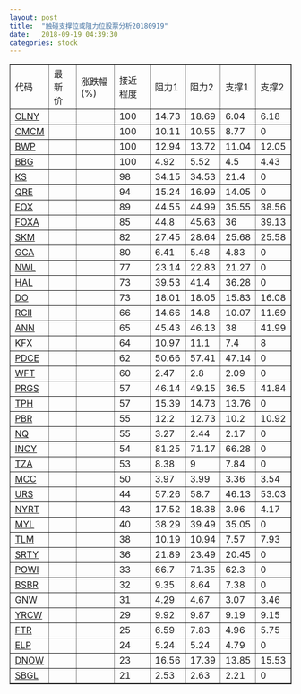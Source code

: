 ```yaml
---
layout: post
title:  "触碰支撑位或阻力位股票分析20180919"
date:   2018-09-19 04:39:30
categories: stock
---
```

<script type="text/javascript">
var stockList = []
stockList.push('gb_clny');
stockList.push('gb_cmcm');
stockList.push('gb_bwp');
stockList.push('gb_bbg');
stockList.push('gb_ks');
stockList.push('gb_qre');
stockList.push('gb_fox');
stockList.push('gb_foxa');
stockList.push('gb_skm');
stockList.push('gb_gca');
stockList.push('gb_nwl');
stockList.push('gb_hal');
stockList.push('gb_do');
stockList.push('gb_rcii');
stockList.push('gb_ann');
stockList.push('gb_kfx');
stockList.push('gb_pdce');
stockList.push('gb_wft');
stockList.push('gb_prgs');
stockList.push('gb_tph');
stockList.push('gb_pbr');
stockList.push('gb_nq');
stockList.push('gb_incy');
stockList.push('gb_tza');
stockList.push('gb_mcc');
stockList.push('gb_urs');
stockList.push('gb_nyrt');
stockList.push('gb_myl');
stockList.push('gb_tlm');
stockList.push('gb_srty');
stockList.push('gb_powi');
stockList.push('gb_bsbr');
stockList.push('gb_gnw');
stockList.push('gb_yrcw');
stockList.push('gb_ftr');
stockList.push('gb_elp');
stockList.push('gb_dnow');
stockList.push('gb_sbgl');
</script>
<table border="1">
 <tr>
 <td>代码</td>
 <td>最新价</td>
 <td>涨跌幅(%)</td>
 <td>接近程度</td>
 <td>阻力1</td>
 <td>阻力2</td>
 <td>支撑1</td>
 <td>支撑2</td>
</tr>
  <tr id="clny" class="green">
  <td><a href="http://stock.finance.sina.com.cn/usstock/quotes/CLNY.html" target="_blank">CLNY</a></td><td></td><td></td><td>100</td><td>14.73</td><td>18.69</td><td>6.04</td><td>6.18</td></tr>
  <tr id="cmcm" class="red">
  <td><a href="http://stock.finance.sina.com.cn/usstock/quotes/CMCM.html" target="_blank">CMCM</a></td><td></td><td></td><td>100</td><td>10.11</td><td>10.55</td><td>8.77</td><td>0</td></tr>
  <tr id="bwp" class="green">
  <td><a href="http://stock.finance.sina.com.cn/usstock/quotes/BWP.html" target="_blank">BWP</a></td><td></td><td></td><td>100</td><td>12.94</td><td>13.72</td><td>11.04</td><td>12.05</td></tr>
  <tr id="bbg" class="red">
  <td><a href="http://stock.finance.sina.com.cn/usstock/quotes/BBG.html" target="_blank">BBG</a></td><td></td><td></td><td>100</td><td>4.92</td><td>5.52</td><td>4.5</td><td>4.43</td></tr>
  <tr id="ks" class="red">
  <td><a href="http://stock.finance.sina.com.cn/usstock/quotes/KS.html" target="_blank">KS</a></td><td></td><td></td><td>98</td><td>34.15</td><td>34.53</td><td>21.4</td><td>0</td></tr>
  <tr id="qre" class="red">
  <td><a href="http://stock.finance.sina.com.cn/usstock/quotes/QRE.html" target="_blank">QRE</a></td><td></td><td></td><td>94</td><td>15.24</td><td>16.99</td><td>14.05</td><td>0</td></tr>
  <tr id="fox" class="red">
  <td><a href="http://stock.finance.sina.com.cn/usstock/quotes/FOX.html" target="_blank">FOX</a></td><td></td><td></td><td>89</td><td>44.55</td><td>44.99</td><td>35.55</td><td>38.56</td></tr>
  <tr id="foxa" class="red">
  <td><a href="http://stock.finance.sina.com.cn/usstock/quotes/FOXA.html" target="_blank">FOXA</a></td><td></td><td></td><td>85</td><td>44.8</td><td>45.63</td><td>36</td><td>39.13</td></tr>
  <tr id="skm" class="red">
  <td><a href="http://stock.finance.sina.com.cn/usstock/quotes/SKM.html" target="_blank">SKM</a></td><td></td><td></td><td>82</td><td>27.45</td><td>28.64</td><td>25.68</td><td>25.58</td></tr>
  <tr id="gca" class="green">
  <td><a href="http://stock.finance.sina.com.cn/usstock/quotes/GCA.html" target="_blank">GCA</a></td><td></td><td></td><td>80</td><td>6.41</td><td>5.48</td><td>4.83</td><td>0</td></tr>
  <tr id="nwl" class="green">
  <td><a href="http://stock.finance.sina.com.cn/usstock/quotes/NWL.html" target="_blank">NWL</a></td><td></td><td></td><td>77</td><td>23.14</td><td>22.83</td><td>21.27</td><td>0</td></tr>
  <tr id="hal" class="red">
  <td><a href="http://stock.finance.sina.com.cn/usstock/quotes/HAL.html" target="_blank">HAL</a></td><td></td><td></td><td>73</td><td>39.53</td><td>41.4</td><td>36.28</td><td>0</td></tr>
  <tr id="do" class="red">
  <td><a href="http://stock.finance.sina.com.cn/usstock/quotes/DO.html" target="_blank">DO</a></td><td></td><td></td><td>73</td><td>18.01</td><td>18.05</td><td>15.83</td><td>16.08</td></tr>
  <tr id="rcii" class="red">
  <td><a href="http://stock.finance.sina.com.cn/usstock/quotes/RCII.html" target="_blank">RCII</a></td><td></td><td></td><td>66</td><td>14.66</td><td>14.8</td><td>10.07</td><td>11.69</td></tr>
  <tr id="ann" class="red">
  <td><a href="http://stock.finance.sina.com.cn/usstock/quotes/ANN.html" target="_blank">ANN</a></td><td></td><td></td><td>65</td><td>45.43</td><td>46.13</td><td>38</td><td>41.99</td></tr>
  <tr id="kfx" class="green">
  <td><a href="http://stock.finance.sina.com.cn/usstock/quotes/KFX.html" target="_blank">KFX</a></td><td></td><td></td><td>64</td><td>10.97</td><td>11.1</td><td>7.4</td><td>8</td></tr>
  <tr id="pdce" class="green">
  <td><a href="http://stock.finance.sina.com.cn/usstock/quotes/PDCE.html" target="_blank">PDCE</a></td><td></td><td></td><td>62</td><td>50.66</td><td>57.41</td><td>47.14</td><td>0</td></tr>
  <tr id="wft" class="red">
  <td><a href="http://stock.finance.sina.com.cn/usstock/quotes/WFT.html" target="_blank">WFT</a></td><td></td><td></td><td>60</td><td>2.47</td><td>2.8</td><td>2.09</td><td>0</td></tr>
  <tr id="prgs" class="green">
  <td><a href="http://stock.finance.sina.com.cn/usstock/quotes/PRGS.html" target="_blank">PRGS</a></td><td></td><td></td><td>57</td><td>46.14</td><td>49.15</td><td>36.5</td><td>41.84</td></tr>
  <tr id="tph" class="green">
  <td><a href="http://stock.finance.sina.com.cn/usstock/quotes/TPH.html" target="_blank">TPH</a></td><td></td><td></td><td>57</td><td>15.39</td><td>14.73</td><td>13.76</td><td>0</td></tr>
  <tr id="pbr" class="green">
  <td><a href="http://stock.finance.sina.com.cn/usstock/quotes/PBR.html" target="_blank">PBR</a></td><td></td><td></td><td>55</td><td>12.2</td><td>12.73</td><td>10.2</td><td>10.92</td></tr>
  <tr id="nq" class="green">
  <td><a href="http://stock.finance.sina.com.cn/usstock/quotes/NQ.html" target="_blank">NQ</a></td><td></td><td></td><td>55</td><td>3.27</td><td>2.44</td><td>2.17</td><td>0</td></tr>
  <tr id="incy" class="green">
  <td><a href="http://stock.finance.sina.com.cn/usstock/quotes/INCY.html" target="_blank">INCY</a></td><td></td><td></td><td>54</td><td>81.25</td><td>71.17</td><td>66.28</td><td>0</td></tr>
  <tr id="tza" class="red">
  <td><a href="http://stock.finance.sina.com.cn/usstock/quotes/TZA.html" target="_blank">TZA</a></td><td></td><td></td><td>53</td><td>8.38</td><td>9</td><td>7.84</td><td>0</td></tr>
  <tr id="mcc" class="red">
  <td><a href="http://stock.finance.sina.com.cn/usstock/quotes/MCC.html" target="_blank">MCC</a></td><td></td><td></td><td>50</td><td>3.97</td><td>3.99</td><td>3.36</td><td>3.54</td></tr>
  <tr id="urs" class="green">
  <td><a href="http://stock.finance.sina.com.cn/usstock/quotes/URS.html" target="_blank">URS</a></td><td></td><td></td><td>44</td><td>57.26</td><td>58.7</td><td>46.13</td><td>53.03</td></tr>
  <tr id="nyrt" class="red">
  <td><a href="http://stock.finance.sina.com.cn/usstock/quotes/NYRT.html" target="_blank">NYRT</a></td><td></td><td></td><td>43</td><td>17.52</td><td>18.38</td><td>3.96</td><td>4.17</td></tr>
  <tr id="myl" class="red">
  <td><a href="http://stock.finance.sina.com.cn/usstock/quotes/MYL.html" target="_blank">MYL</a></td><td></td><td></td><td>40</td><td>38.29</td><td>39.49</td><td>35.05</td><td>0</td></tr>
  <tr id="tlm" class="green">
  <td><a href="http://stock.finance.sina.com.cn/usstock/quotes/TLM.html" target="_blank">TLM</a></td><td></td><td></td><td>38</td><td>10.19</td><td>10.94</td><td>7.57</td><td>7.93</td></tr>
  <tr id="srty" class="red">
  <td><a href="http://stock.finance.sina.com.cn/usstock/quotes/SRTY.html" target="_blank">SRTY</a></td><td></td><td></td><td>36</td><td>21.89</td><td>23.49</td><td>20.45</td><td>0</td></tr>
  <tr id="powi" class="red">
  <td><a href="http://stock.finance.sina.com.cn/usstock/quotes/POWI.html" target="_blank">POWI</a></td><td></td><td></td><td>33</td><td>66.7</td><td>71.35</td><td>62.3</td><td>0</td></tr>
  <tr id="bsbr" class="red">
  <td><a href="http://stock.finance.sina.com.cn/usstock/quotes/BSBR.html" target="_blank">BSBR</a></td><td></td><td></td><td>32</td><td>9.35</td><td>8.64</td><td>7.38</td><td>0</td></tr>
  <tr id="gnw" class="red">
  <td><a href="http://stock.finance.sina.com.cn/usstock/quotes/GNW.html" target="_blank">GNW</a></td><td></td><td></td><td>31</td><td>4.29</td><td>4.67</td><td>3.07</td><td>3.46</td></tr>
  <tr id="yrcw" class="red">
  <td><a href="http://stock.finance.sina.com.cn/usstock/quotes/YRCW.html" target="_blank">YRCW</a></td><td></td><td></td><td>29</td><td>9.92</td><td>9.87</td><td>9.19</td><td>9.15</td></tr>
  <tr id="ftr" class="red">
  <td><a href="http://stock.finance.sina.com.cn/usstock/quotes/FTR.html" target="_blank">FTR</a></td><td></td><td></td><td>25</td><td>6.59</td><td>7.83</td><td>4.96</td><td>5.75</td></tr>
  <tr id="elp" class="red">
  <td><a href="http://stock.finance.sina.com.cn/usstock/quotes/ELP.html" target="_blank">ELP</a></td><td></td><td></td><td>24</td><td>5.24</td><td>5.24</td><td>4.79</td><td>0</td></tr>
  <tr id="dnow" class="green">
  <td><a href="http://stock.finance.sina.com.cn/usstock/quotes/DNOW.html" target="_blank">DNOW</a></td><td></td><td></td><td>23</td><td>16.56</td><td>17.39</td><td>13.85</td><td>15.53</td></tr>
  <tr id="sbgl" class="red">
  <td><a href="http://stock.finance.sina.com.cn/usstock/quotes/SBGL.html" target="_blank">SBGL</a></td><td></td><td></td><td>21</td><td>2.53</td><td>2.63</td><td>2.21</td><td>0</td></tr>
</table>
